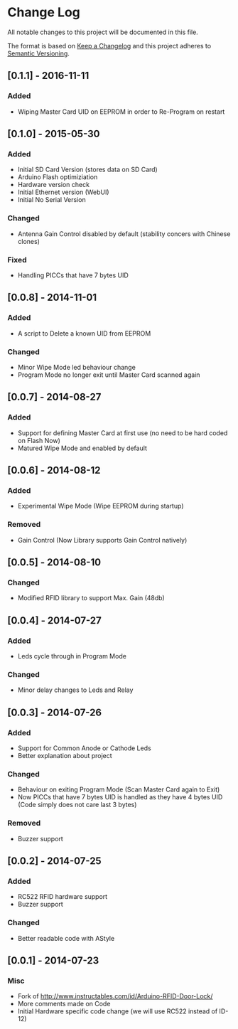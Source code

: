 # Change Log
All notable changes to this project will be documented in this file.

The format is based on [Keep a Changelog](http://keepachangelog.com/) 
and this project adheres to [Semantic Versioning](http://semver.org/).

## [0.1.1] - 2016-11-11
### Added
- Wiping Master Card UID on EEPROM in order to Re-Program on restart

## [0.1.0] - 2015-05-30
### Added
- Initial SD Card Version (stores data on SD Card)
- Arduino Flash optimiziation
- Hardware version check 
- Initial Ethernet version (WebUI)
- Initial No Serial Version

### Changed
- Antenna Gain Control disabled by default (stability concers with Chinese clones)

### Fixed
- Handling PICCs that have 7 bytes UID 

## [0.0.8] - 2014-11-01
### Added
- A script to Delete a known UID from EEPROM

### Changed
- Minor Wipe Mode led behaviour change
- Program Mode no longer exit until Master Card scanned again

## [0.0.7] - 2014-08-27
### Added
- Support for defining Master Card at first use 
(no need to be hard coded on Flash Now)
- Matured Wipe Mode and enabled by default

## [0.0.6] - 2014-08-12
### Added
- Experimental Wipe Mode (Wipe EEPROM during startup)

### Removed
- Gain Control (Now Library supports Gain Control natively)

## [0.0.5] - 2014-08-10
### Changed
- Modified RFID library to support Max. Gain (48db)

## [0.0.4] - 2014-07-27
### Added
- Leds cycle through in Program Mode

### Changed
- Minor delay changes to Leds and Relay

## [0.0.3] - 2014-07-26
### Added
- Support for Common Anode or Cathode Leds
- Better explanation about project

### Changed
- Behaviour on exiting Program Mode (Scan Master Card again to Exit)
- Now PICCs that have 7 bytes UID is handled as they have 4 bytes UID
(Code simply does not care last 3 bytes)

### Removed
- Buzzer support

## [0.0.2] - 2014-07-25
### Added
- RC522 RFID hardware support
- Buzzer support

### Changed
- Better readable code with AStyle

## [0.0.1] - 2014-07-23
### Misc
- Fork of http://www.instructables.com/id/Arduino-RFID-Door-Lock/
- More comments made on Code
- Initial Hardware specific code change (we will use RC522 instead of ID-12)
